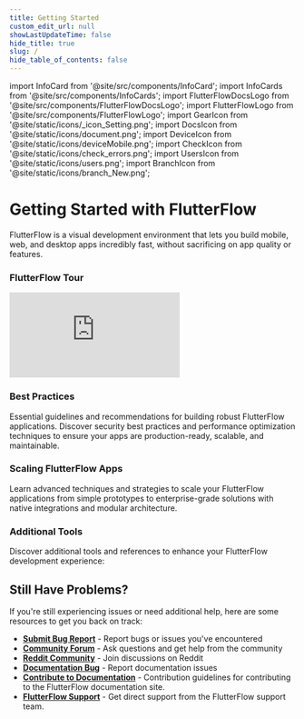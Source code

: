 ```yaml
---
title: Getting Started
custom_edit_url: null
showLastUpdateTime: false
hide_title: true
slug: /
hide_table_of_contents: false
---
```


import InfoCard from '@site/src/components/InfoCard';
import InfoCards from '@site/src/components/InfoCards';
import FlutterFlowDocsLogo from '@site/src/components/FlutterFlowDocsLogo';
import FlutterFlowLogo from '@site/src/components/FlutterFlowLogo';
import GearIcon from '@site/static/icons/_icon_Setting.png';
import DocsIcon from '@site/static/icons/document.png';
import DeviceIcon from '@site/static/icons/deviceMobile.png';
import CheckIcon from '@site/static/icons/check_errors.png';
import UsersIcon from '@site/static/icons/users.png';
import BranchIcon from '@site/static/icons/branch_New.png';




# Getting Started with FlutterFlow
FlutterFlow is a visual development environment that lets you build mobile, web, and desktop apps incredibly fast, without sacrificing on app quality or features. 



<InfoCards>
    <InfoCard 
      icon="🚀" 
      title="Build your first app" 
      description="Get started with FlutterFlow by building your first FlutterFlow app step-by-step." 
      pagePath="/quickstart"
      isLarge={true}
    />
     <InfoCard 
       icon="🗺️" 
       title="App Development Roadmap" 
       description="Learn the three essential layers of app development: UI Layer, Logic Layer, and Data Layer for building FlutterFlow applications." 
       pagePath="/roadmap"
       isLarge={true}
     />

</InfoCards>

<p></p>


<p></p>

### FlutterFlow Tour

<InfoCards>

 <InfoCard 
      icon="🏗️" 
      title="FlutterFlow Builder" 
      description="Explore the FlutterFlow Builder interface, learn about the dashboard, widgets panel, and how to navigate the visual development environment." 
      pagePath="/flutterflow-ui/dashboard"
      isLarge={true}
    />

 <InfoCard 
      icon="🔍" 
      title="Building Blocks" 
      description="Dive into the building blocks of the platform: projects, widgets, functions and more." 
      pagePath="/resources"
      isLarge = {true}
    />


</InfoCards>

<p></p>

<div class="video-container"><iframe src="https://www.youtube.com/embed/GpXjU-ieAKU?si=moIEUUGry24CdSJN" title="YouTube video player" frameborder="0" allow="accelerometer; autoplay; clipboard-write; encrypted-media; gyroscope; picture-in-picture; web-share" referrerpolicy="strict-origin-when-cross-origin" allowfullscreen></iframe></div>






### Best Practices

Essential guidelines and recommendations for building robust FlutterFlow applications. Discover security best practices and performance optimization techniques to ensure your apps are production-ready, scalable, and maintainable.

<InfoCards>
  <InfoCard 
    icon="🔐" 
    title="Secure your API Key" 
    description="Learn best practices for keeping your API keys created in Google Cloud Console safe and secure in production applications." 
    pagePath="/best-practices/secure-api-keys"
    isLarge={true}
  />
  <InfoCard 
    icon="🧪" 
    title="Test your apps locally" 
    description="Set up Local Run to debug and validate your app in physical devices." 
    pagePath="/testing/local-run"
  />
  <InfoCard
  icon="📝"
  title="Naming variables"
  description="Learn FlutterFlow naming conventions and best practices for variables, functions, and components to maintain clean, readable code."
  pagePath="/resources/style-guide"
  />
</InfoCards>

### Scaling FlutterFlow Apps

Learn advanced techniques and strategies to scale your FlutterFlow applications from simple prototypes to enterprise-grade solutions with native integrations and modular architecture.

<InfoCards>
  <InfoCard 
    icon="🔌" 
    title="Integrating Native Plugins in FlutterFlow" 
    description="Extend FlutterFlow's capabilities by integrating native platform plugins and custom functionality using method channels for advanced app development." 
    pagePath="/concepts/advanced/method-channels"
    isLarge={true}
  />
  <InfoCard 
    icon="🏗️" 
    title="Building Super Apps using Libraries" 
    description="Discover how to create scalable, modular applications using FlutterFlow libraries to build complex, maintainable super apps with independent feature libraries." 
    pagePath="https://blog.flutterflow.io/scaling-super-apps-modular-architecture-with-flutterflow-libraries/"
  />
  
</InfoCards>

### Additional Tools

Discover additional tools and references to enhance your FlutterFlow development experience: 
<InfoCards>
    <InfoCard 
      icon="⚙️" 
      title="System Requirements" 
      description="Ensure you meet system requirements required to smoothly run FlutterFlow application on the web & desktop." 
      pagePath="/before-you-begin/setup-flutterflow" 
    />
    <InfoCard 
      icon="🆕" 
      title="What's New in FlutterFlow" 
      description="Follow latest updates, features, and the latest enhancements in FlutterFlow." 
      pagePath="https://community.flutterflow.io/c/whats-new-in-flutterflow"
    />

</InfoCards>

## Still Have Problems?

If you're still experiencing issues or need additional help, here are some resources to get you back on track:

- **[Submit Bug Report](/misc/submit-bug-report)** - Report bugs or issues you've encountered
- **[Community Forum](https://community.flutterflow.io)** - Ask questions and get help from the community
- **[Reddit Community](https://www.reddit.com/r/FlutterFlow/)** - Join discussions on Reddit
- **[Documentation Bug](https://github.com/FlutterFlow/flutterflow-documentation/issues)** - Report documentation issues
- **[Contribute to Documentation](https://github.com/FlutterFlow/flutterflow-documentation?tab=readme-ov-file#how-to-contribute)** - Contribution guidelines for contributing to the FlutterFlow documentation site. 
- **[FlutterFlow Support](mailto:support@flutterflow.io)** - Get direct support from the FlutterFlow support team.